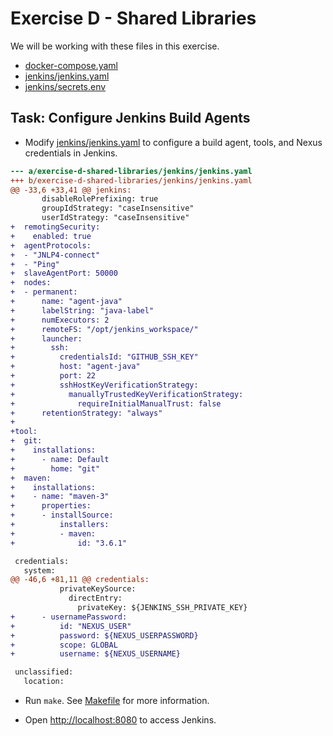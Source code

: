 # Exercise D - Shared Libraries

We will be working with these files in this exercise.

- [docker-compose.yaml](docker-compose.yaml)
- [jenkins/jenkins.yaml](jenkins/jenkins.yaml)
- [jenkins/secrets.env](jenkins/secrets.env)

## Task: Configure Jenkins Build Agents

- Modify [jenkins/jenkins.yaml](jenkins/jenkins.yaml) to configure a build agent, tools, and Nexus credentials in Jenkins.

```patch
--- a/exercise-d-shared-libraries/jenkins/jenkins.yaml
+++ b/exercise-d-shared-libraries/jenkins/jenkins.yaml
@@ -33,6 +33,41 @@ jenkins:
       disableRolePrefixing: true
       groupIdStrategy: "caseInsensitive"
       userIdStrategy: "caseInsensitive"
+  remotingSecurity:
+    enabled: true
+  agentProtocols:
+  - "JNLP4-connect"
+  - "Ping"
+  slaveAgentPort: 50000
+  nodes:
+  - permanent:
+      name: "agent-java"
+      labelString: "java-label"
+      numExecutors: 2
+      remoteFS: "/opt/jenkins_workspace/"
+      launcher:
+        ssh:
+          credentialsId: "GITHUB_SSH_KEY"
+          host: "agent-java"
+          port: 22
+          sshHostKeyVerificationStrategy:
+            manuallyTrustedKeyVerificationStrategy:
+              requireInitialManualTrust: false
+      retentionStrategy: "always"
+
+tool:
+  git:
+    installations:
+      - name: Default
+        home: "git"
+  maven:
+    installations:
+    - name: "maven-3"
+      properties:
+      - installSource:
+          installers:
+          - maven:
+              id: "3.6.1"

 credentials:
   system:
@@ -46,6 +81,11 @@ credentials:
           privateKeySource:
             directEntry:
               privateKey: ${JENKINS_SSH_PRIVATE_KEY}
+      - usernamePassword:
+          id: "NEXUS_USER"
+          password: ${NEXUS_USERPASSWORD}
+          scope: GLOBAL
+          username: ${NEXUS_USERNAME}

 unclassified:
   location:
```

- Run `make`. See [Makefile](Makefile) for more information.

- Open [http://localhost:8080](http://localhost:8080) to access Jenkins.
